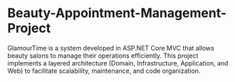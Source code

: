 # Beauty-Appointment-Management-Project
GlamourTime is a system developed in ASP.NET Core MVC that allows beauty salons to manage their operations efficiently. This project implements a layered architecture (Domain, Infrastructure, Application, and Web) to facilitate scalability, maintenance, and code organization.
